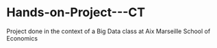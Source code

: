 # Hands-on-Project---CT
Project done in the context of a Big Data class at Aix Marseille School of Economics
